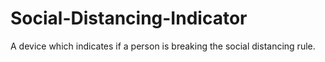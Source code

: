 # Social-Distancing-Indicator
A device which indicates if a person is breaking the social distancing rule.
